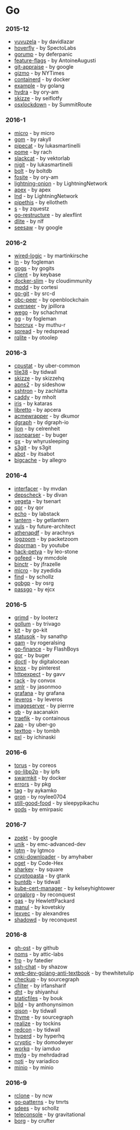 # Go


### 2015-12
- [vuvuzela](https://github.com/davidlazar/vuvuzela) - by davidlazar
- [hoverfly](https://github.com/SpectoLabs/hoverfly) - by SpectoLabs
- [gorump](https://github.com/deferpanic/gorump) - by deferpanic
- [feature-flags](https://github.com/AntoineAugusti/feature-flags) - by AntoineAugusti
- [git-appraise](https://github.com/google/git-appraise) - by google
- [gizmo](https://github.com/NYTimes/gizmo) - by NYTimes
- [containerd](https://github.com/docker/containerd) - by docker
- [example](https://github.com/golang/example) - by golang
- [hydra](https://github.com/ory-am/hydra) - by ory-am
- [skizze](https://github.com/seiflotfy/skizze) - by seiflotfy
- [osxlockdown](https://github.com/SummitRoute/osxlockdown) - by SummitRoute

### 2016-1
- [micro](https://github.com/micro/micro) - by micro
- [gom](https://github.com/rakyll/gom) - by rakyll
- [pipecat](https://github.com/lukasmartinelli/pipecat) - by lukasmartinelli
- [pome](https://github.com/rach/pome) - by rach
- [slackcat](https://github.com/vektorlab/slackcat) - by vektorlab
- [nigit](https://github.com/lukasmartinelli/nigit) - by lukasmartinelli
- [bolt](https://github.com/boltdb/bolt) - by boltdb
- [fosite](https://github.com/ory-am/fosite) - by ory-am
- [lightning-onion](https://github.com/LightningNetwork/lightning-onion) - by LightningNetwork
- [apex](https://github.com/apex/apex) - by apex
- [lnd](https://github.com/LightningNetwork/lnd) - by LightningNetwork
- [pipethis](https://github.com/ellotheth/pipethis) - by ellotheth
- [s](https://github.com/zquestz/s) - by zquestz
- [go-restructure](https://github.com/alexflint/go-restructure) - by alexflint
- [dlite](https://github.com/nlf/dlite) - by nlf
- [seesaw](https://github.com/google/seesaw) - by google

### 2016-2
- [wired-logic](https://github.com/martinkirsche/wired-logic) - by martinkirsche
- [ln](https://github.com/fogleman/ln) - by fogleman
- [gogs](https://github.com/gogits/gogs) - by gogits
- [client](https://github.com/keybase/client) - by keybase
- [docker-slim](https://github.com/cloudimmunity/docker-slim) - by cloudimmunity
- [modd](https://github.com/cortesi/modd) - by cortesi
- [go-git](https://github.com/src-d/go-git) - by src-d
- [obc-peer](https://github.com/openblockchain/obc-peer) - by openblockchain
- [overseer](https://github.com/jpillora/overseer) - by jpillora
- [wego](https://github.com/schachmat/wego) - by schachmat
- [gg](https://github.com/fogleman/gg) - by fogleman
- [horcrux](https://github.com/muthu-r/horcrux) - by muthu-r
- [spread](https://github.com/redspread/spread) - by redspread
- [rqlite](https://github.com/otoolep/rqlite) - by otoolep

### 2016-3
- [cpustat](https://github.com/uber-common/cpustat) - by uber-common
- [tile38](https://github.com/tidwall/tile38) - by tidwall
- [skizze](https://github.com/skizzehq/skizze) - by skizzehq
- [apns2](https://github.com/sideshow/apns2) - by sideshow
- [sshtron](https://github.com/zachlatta/sshtron) - by zachlatta
- [caddy](https://github.com/mholt/caddy) - by mholt
- [iris](https://github.com/kataras/iris) - by kataras
- [libretto](https://github.com/apcera/libretto) - by apcera
- [acmewrapper](https://github.com/dkumor/acmewrapper) - by dkumor
- [dgraph](https://github.com/dgraph-io/dgraph) - by dgraph-io
- [lion](https://github.com/celrenheit/lion) - by celrenheit
- [jsonparser](https://github.com/buger/jsonparser) - by buger
- [gx](https://github.com/whyrusleeping/gx) - by whyrusleeping
- [s3git](https://github.com/s3git/s3git) - by s3git
- [abot](https://github.com/itsabot/abot) - by itsabot
- [bigcache](https://github.com/allegro/bigcache) - by allegro

### 2016-4
- [interfacer](https://github.com/mvdan/interfacer) - by mvdan
- [depscheck](https://github.com/divan/depscheck) - by divan
- [vegeta](https://github.com/tsenart/vegeta) - by tsenart
- [qor](https://github.com/qor/qor) - by qor
- [echo](https://github.com/labstack/echo) - by labstack
- [lantern](https://github.com/getlantern/lantern) - by getlantern
- [vuls](https://github.com/future-architect/vuls) - by future-architect
- [athenapdf](https://github.com/arachnys/athenapdf) - by arachnys
- [logzoom](https://github.com/packetzoom/logzoom) - by packetzoom
- [doorman](https://github.com/youtube/doorman) - by youtube
- [hack-petya](https://github.com/leo-stone/hack-petya) - by leo-stone
- [gofeed](https://github.com/mmcdole/gofeed) - by mmcdole
- [binctr](https://github.com/jfrazelle/binctr) - by jfrazelle
- [micro](https://github.com/zyedidia/micro) - by zyedidia
- [find](https://github.com/schollz/find) - by schollz
- [gobgp](https://github.com/osrg/gobgp) - by osrg
- [passgo](https://github.com/ejcx/passgo) - by ejcx

### 2016-5
- [grimd](https://github.com/looterz/grimd) - by looterz
- [gollum](https://github.com/trivago/gollum) - by trivago
- [kit](https://github.com/go-kit/kit) - by go-kit
- [statusok](https://github.com/sanathp/statusok) - by sanathp
- [gam](https://github.com/rogeralsing/gam) - by rogeralsing
- [go-finance](https://github.com/FlashBoys/go-finance) - by FlashBoys
- [gor](https://github.com/buger/gor) - by buger
- [doctl](https://github.com/digitalocean/doctl) - by digitalocean
- [knox](https://github.com/pinterest/knox) - by pinterest
- [httpexpect](https://github.com/gavv/httpexpect) - by gavv
- [rack](https://github.com/convox/rack) - by convox
- [smlr](https://github.com/jasonmoo/smlr) - by jasonmoo
- [grafana](https://github.com/grafana/grafana) - by grafana
- [leveros](https://github.com/leveros/leveros) - by leveros
- [imageserver](https://github.com/pierrre/imageserver) - by pierrre
- [qb](https://github.com/aacanakin/qb) - by aacanakin
- [traefik](https://github.com/containous/traefik) - by containous
- [zap](https://github.com/uber-go/zap) - by uber-go
- [texttop](https://github.com/tombh/texttop) - by tombh
- [pxl](https://github.com/ichinaski/pxl) - by ichinaski

### 2016-6
- [torus](https://github.com/coreos/torus) - by coreos
- [go-libp2p](https://github.com/ipfs/go-libp2p) - by ipfs
- [swarmkit](https://github.com/docker/swarmkit) - by docker
- [errors](https://github.com/pkg/errors) - by pkg
- [tag](https://github.com/aykamko/tag) - by aykamko
- [gron](https://github.com/roylee0704/gron) - by roylee0704
- [still-good-food](https://github.com/sleepypikachu/still-good-food) - by sleepypikachu
- [gods](https://github.com/emirpasic/gods) - by emirpasic

### 2016-7
- [zoekt](https://github.com/google/zoekt) - by google
- [unik](https://github.com/emc-advanced-dev/unik) - by emc-advanced-dev
- [lgtm](https://github.com/lgtmco/lgtm) - by lgtmco
- [cnki-downloader](https://github.com/amyhaber/cnki-downloader) - by amyhaber
- [pget](https://github.com/Code-Hex/pget) - by Code-Hex
- [sharkey](https://github.com/square/sharkey) - by square
- [cryptopasta](https://github.com/gtank/cryptopasta) - by gtank
- [buntdb](https://github.com/tidwall/buntdb) - by tidwall
- [kube-cert-manager](https://github.com/kelseyhightower/kube-cert-manager) - by kelseyhightower
- [orgalorg](https://github.com/reconquest/orgalorg) - by reconquest
- [gas](https://github.com/HewlettPackard/gas) - by HewlettPackard
- [manul](https://github.com/kovetskiy/manul) - by kovetskiy
- [lexvec](https://github.com/alexandres/lexvec) - by alexandres
- [shadowd](https://github.com/reconquest/shadowd) - by reconquest

### 2016-8
- [gh-ost](https://github.com/github/gh-ost) - by github
- [noms](https://github.com/attic-labs/noms) - by attic-labs
- [frp](https://github.com/fatedier/frp) - by fatedier
- [ssh-chat](https://github.com/shazow/ssh-chat) - by shazow
- [web-dev-golang-anti-textbook](https://github.com/thewhitetulip/web-dev-golang-anti-textbook) - by thewhitetulip
- [checkup](https://github.com/sourcegraph/checkup) - by sourcegraph
- [cfilter](https://github.com/irfansharif/cfilter) - by irfansharif
- [dht](https://github.com/shiyanhui/dht) - by shiyanhui
- [staticfiles](https://github.com/bouk/staticfiles) - by bouk
- [bild](https://github.com/anthonynsimon/bild) - by anthonynsimon
- [gjson](https://github.com/tidwall/gjson) - by tidwall
- [thyme](https://github.com/sourcegraph/thyme) - by sourcegraph
- [realize](https://github.com/tockins/realize) - by tockins
- [redcon](https://github.com/tidwall/redcon) - by tidwall
- [hyperd](https://github.com/hyperhq/hyperd) - by hyperhq
- [cryptic](https://github.com/domodwyer/cryptic) - by domodwyer
- [workq](https://github.com/iamduo/workq) - by iamduo
- [mylg](https://github.com/mehrdadrad/mylg) - by mehrdadrad
- [noti](https://github.com/variadico/noti) - by variadico
- [minio](https://github.com/minio/minio) - by minio

### 2016-9
- [rclone](https://github.com/ncw/rclone) - by ncw
- [go-patterns](https://github.com/tmrts/go-patterns) - by tmrts
- [sdees](https://github.com/schollz/sdees) - by schollz
- [teleconsole](https://github.com/gravitational/teleconsole) - by gravitational
- [borg](https://github.com/crufter/borg) - by crufter

